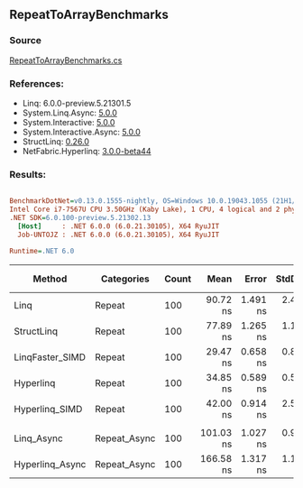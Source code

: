 ﻿## RepeatToArrayBenchmarks

### Source
[RepeatToArrayBenchmarks.cs](../NetFabric.Hyperlinq.Benchmarks/Benchmarks/RepeatToArrayBenchmarks.cs)

### References:
- Linq: 6.0.0-preview.5.21301.5
- System.Linq.Async: [5.0.0](https://www.nuget.org/packages/System.Linq.Async/5.0.0)
- System.Interactive: [5.0.0](https://www.nuget.org/packages/System.Interactive/5.0.0)
- System.Interactive.Async: [5.0.0](https://www.nuget.org/packages/System.Interactive.Async/5.0.0)
- StructLinq: [0.26.0](https://www.nuget.org/packages/StructLinq/0.26.0)
- NetFabric.Hyperlinq: [3.0.0-beta44](https://www.nuget.org/packages/NetFabric.Hyperlinq/3.0.0-beta44)

### Results:
``` ini

BenchmarkDotNet=v0.13.0.1555-nightly, OS=Windows 10.0.19043.1055 (21H1/May2021Update)
Intel Core i7-7567U CPU 3.50GHz (Kaby Lake), 1 CPU, 4 logical and 2 physical cores
.NET SDK=6.0.100-preview.5.21302.13
  [Host]     : .NET 6.0.0 (6.0.21.30105), X64 RyuJIT
  Job-UNTOJZ : .NET 6.0.0 (6.0.21.30105), X64 RyuJIT

Runtime=.NET 6.0  

```
|          Method |   Categories | Count |      Mean |    Error |   StdDev |    Median | Ratio | RatioSD |  Gen 0 | Gen 1 | Gen 2 | Allocated |
|---------------- |------------- |------ |----------:|---------:|---------:|----------:|------:|--------:|-------:|------:|------:|----------:|
|            Linq |       Repeat |   100 |  90.72 ns | 1.491 ns | 2.450 ns |  90.20 ns |  1.00 |    0.00 | 0.2180 |     - |     - |     456 B |
|      StructLinq |       Repeat |   100 |  77.89 ns | 1.265 ns | 1.183 ns |  77.83 ns |  0.86 |    0.03 | 0.2142 |     - |     - |     448 B |
| LinqFaster_SIMD |       Repeat |   100 |  29.47 ns | 0.658 ns | 0.808 ns |  29.45 ns |  0.32 |    0.01 | 0.2027 |     - |     - |     424 B |
|       Hyperlinq |       Repeat |   100 |  34.85 ns | 0.589 ns | 0.522 ns |  34.97 ns |  0.38 |    0.01 | 0.2027 |     - |     - |     424 B |
|  Hyperlinq_SIMD |       Repeat |   100 |  42.00 ns | 0.914 ns | 2.593 ns |  40.72 ns |  0.46 |    0.03 | 0.2027 |     - |     - |     424 B |
|                 |              |       |           |          |          |           |       |         |        |       |       |           |
|      Linq_Async | Repeat_Async |   100 | 101.03 ns | 1.027 ns | 0.961 ns | 101.12 ns |  1.00 |    0.00 | 0.2257 |     - |     - |     472 B |
| Hyperlinq_Async | Repeat_Async |   100 | 166.58 ns | 1.317 ns | 1.100 ns | 166.15 ns |  1.65 |    0.01 | 0.2027 |     - |     - |     424 B |
